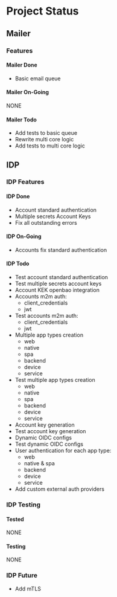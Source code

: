 # Project Status

## Mailer

### Features

#### Mailer Done

- Basic email queue

#### Mailer On-Going

NONE

#### Mailer Todo

- Add tests to basic queue
- Rewrite multi core logic
- Add tests to multi core logic

## IDP

### IDP Features

#### IDP Done

- Account standard authentication
- Multiple secrets Account Keys
- Fix all outstanding errors

#### IDP On-Going

- Accounts fix standard authentication

#### IDP Todo

- Test account standard authentication
- Test multiple secrets account keys
- Account KEK openbao integration
- Accounts m2m auth:
  - client_credentials
  - jwt
- Test accounts m2m auth:
  - client_credentials
  - jwt
- Multiple app types creation
  - web
  - native
  - spa
  - backend
  - device
  - service
- Test multiple app types creation
  - web
  - native
  - spa
  - backend
  - device
  - service
- Account key generation
- Test account key generation
- Dynamic OIDC configs
- Test dynamic OIDC configs
- User authentication for each app type:
  - web
  - native & spa
  - backend
  - device
  - service
- Add custom external auth providers

### IDP Testing

#### Tested

NONE

#### Testing

NONE

### IDP Future

- Add mTLS
